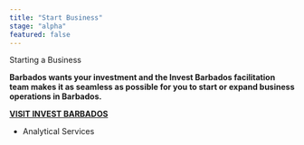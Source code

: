 ```yaml
---
title: "Start Business"
stage: "alpha"
featured: false
---
```


Starting a Business

**Barbados wants your investment and the Invest Barbados facilitation team makes it as seamless as possible for you to start or expand business operations in Barbados.**

**[VISIT INVEST BARBADOS](https://www.investbarbados.org/starting-a-business-in-barbados/)**

- Analytical Services